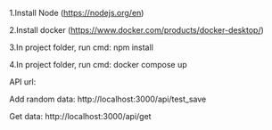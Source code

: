1.Install Node (https://nodejs.org/en)

2.Install docker (https://www.docker.com/products/docker-desktop/)

3.In project folder, run cmd: npm install

4.In project folder, run cmd: docker compose up


API url:

Add random data: http://localhost:3000/api/test_save

Get data: http://localhost:3000/api/get